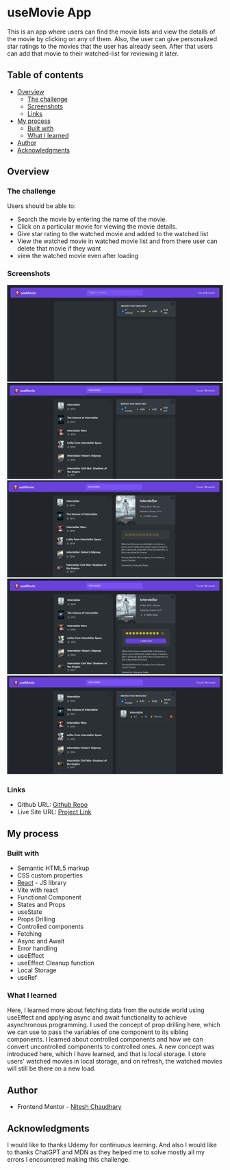 # useMovie App

This is an app where users can find the movie lists and view the details of the movie by clicking on any of them. Also, the user can give personalized star ratings to the movies that the user has already seen. After that users can add that movie to their watched-list for reviewing it later.

## Table of contents

- [Overview](#overview)
  - [The challenge](#the-challenge)
  - [Screenshots](#screenshot)
  - [Links](#links)
- [My process](#my-process)
  - [Built with](#built-with)
  - [What I learned](#what-i-learned)
- [Author](#author)
- [Acknowledgments](#acknowledgments)

## Overview

### The challenge

Users should be able to:

- Search the movie by entering the name of the movie.
- Click on a particular movie for viewing the movie details.
- Give star rating to the watched movie and added to the watched list
- View the watched movie in watched movie list and from there user can delete that movie if they want
- view the watched movie even after loading

### Screenshots

![Home page](./public/Home%20page.PNG)
![Searching a movie](./public/Searching%20a%20movie.PNG)
![Movie Details](./public/Movie%20Details.PNG)
![Give rating to movie](./public/Give%20rating%20to%20movie.PNG)
![Movie added to watched List](./public/Movie%20added%20to%20watchedList.PNG)

### Links

- Github URL: [Github Repo](https://github.com/Nitesh-bit/useMovie)
- Live Site URL: [Project Link](https://usemovie-12.netlify.app/)

## My process

### Built with

- Semantic HTML5 markup
- CSS custom properties
- [React](https://reactjs.org/) - JS library
- Vite with react
- Functional Component
- States and Props
- useState
- Props Drilling
- Controlled components
- Fetching
- Async and Await
- Error handling
- useEffect
- useEffect Cleanup function
- Local Storage
- useRef

### What I learned

Here, I learned more about fetching data from the outside world using useEffect and applying async and await functionality to achieve asynchronous programming. I used the concept of prop drilling here, which we can use to pass the variables of one component to its sibling components. I learned about controlled components and how we can convert uncontrolled components to controlled ones. A new concept was introduced here, which I have learned, and that is local storage. I store users' watched movies in local storage, and on refresh, the watched movies will still be there on a new load.

## Author

- Frontend Mentor - [Nitesh Chaudhary](https://www.frontendmentor.io/profile/Nitesh-bit)

## Acknowledgments

I would like to thanks Udemy for continuous learning. And also I would like to thanks ChatGPT and MDN as they helped me to solve mostly all my errors I encountered making this challenge.
